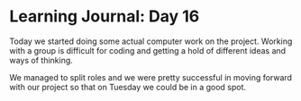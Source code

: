 # Learning Journal: Day 16

Today we started doing some actual computer work on the project. Working with a group is difficult for coding and getting a hold of different ideas and ways of thinking.

We managed to split roles and we were pretty successful in moving forward with our project so that on Tuesday we could be in a good spot.
